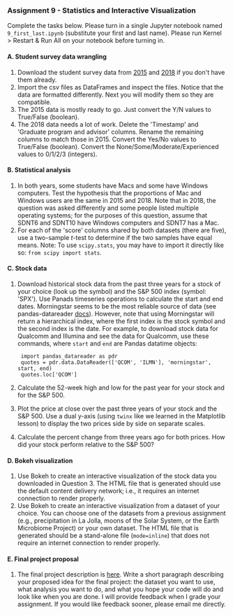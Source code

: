 ### Assignment 9 - Statistics and Interactive Visualization

Complete the tasks below. Please turn in a single Jupyter notebook named `9_first_last.ipynb` (substitute your first and last name). Please run Kernel > Restart & Run All on your notebook before turning in.

#### A. Student survey data wrangling

1. Download the student survey data from [2015](https://raw.githubusercontent.com/cuttlefishh/python-for-data-analysis/master/data/survey_scores_2015_T.csv) and [2018](https://raw.githubusercontent.com/cuttlefishh/python-for-data-analysis/master/data/survey_scores_2018.csv) if you don't have them already.
2. Import the csv files as DataFrames and inspect the files. Notice that the data are formatted differently. Next you will modify them so they are compatible.
3. The 2015 data is mostly ready to go. Just convert the Y/N values to True/False (boolean).
4. The 2018 data needs a lot of work. Delete the 'Timestamp' and 'Graduate program and advisor' columns. Rename the remaining columns to match those in 2015. Convert the Yes/No values to True/False (boolean). Convert the None/Some/Moderate/Experienced values to 0/1/2/3 (integers). 

#### B. Statistical analysis

1. In both years, some students have Macs and some have Windows computers. Test the hypothesis that the proportions of Mac and Windows users are the same in 2015 and 2018. Note that in 2018, the question was asked differently and some people listed multiple operating systems; for the purposes of this question, assume that SDNT6 and SDNT10 have Windows computers and SDNT7 has a Mac.
2. For each of the 'score' columns shared by both datasets (there are five), use a two-sample *t*-test to determine if the two samples have equal means. Note: To use `scipy.stats`, you may have to import it directly like so: `from scipy import stats`.

#### C. Stock data

1. Download historical stock data from the past three years for a stock of your choice (look up the symbol) and the S&P 500 index (symbol: 'SPX'). Use Panads timeseries operations to calculate the start and end dates. Morningstar seems to be the most reliable source of data (see pandas-datareader [docs](https://pydata.github.io/pandas-datareader/stable/remote_data.html)). However, note that using Morningstar will return a hierarchical index, where the first index is the stock symbol and the second index is the date. For example, to download stock data for Qualcomm and Illumina and see the data for Qualcomm, use these commands, where `start` and `end` are Pandas datatime objects: 

        import pandas_datareader as pdr
        quotes = pdr.data.DataReader(['QCOM', 'ILMN'], 'morningstar', start, end)
        quotes.loc['QCOM']

2. Calculate the 52-week high and low for the past year for your stock and for the S&P 500.
3. Plot the price at close over the past three years of your stock and the S&P 500. Use a dual y-axis (using `twinx` like we learned in the Matplotlib lesson) to display the two prices side by side on separate scales.
4. Calculate the percent change from three years ago for both prices. How did your stock perform relative to the S&P 500?

#### D. Bokeh visualization

1. Use Bokeh to create an interactive visualization of the stock data you downloaded in Question 3. The HTML file that is generated should use the default content delivery network; i.e., it requires an internet connection to render properly.
2. Use Bokeh to create an interactive visualization from a dataset of your choice. You can choose one of the datasets from a previous assignment (e.g., precipitation in La Jolla, moons of the Solar System, or the Earth Microbiome Project) or your own dataset. The HTML file that is generated should be a stand-alone file (`mode=inline`) that does not require an internet connection to render properly.

#### E. Final project proposal

1. The final project description is [here](https://github.com/cuttlefishh/python-for-data-analysis/blob/master/assignments/final_project.md). Write a short paragraph describing your proposed idea for the final project: the dataset you want to use, what analysis you want to do, and what you hope your code will do and look like when you are done. I will provide feedback when I grade your assignment. If you would like feedback sooner, please email me directly.
